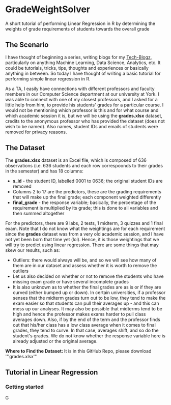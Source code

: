 # GradeWeightSolver
A short tutorial of performing Linear Regression in R by determining the weights of grade requirements of students towards the overall grade

## The Scenario
I have thought of beginning a series, writing blogs for my <a href="http://galix.me/tech-blogz/tech.html" target="_blank">Tech-Blogz</a>, particularly on anything Machine Learning, Data Science, Analytics, etc. It could be tutorials, tricks, tips, thoughts and experiences or basically anything in between. So today I have thought of writing a basic tutorial for performing simple linear regression in R.

As a TA, I easily have connections with different professors and faculty members in our Computer Science department at our university at York. I was able to connect with one of my closest professors, and I asked for a little help from him, to provide his students' grades for a particular course. I would not be mentioning which professor is this and for what course and which academic session it is, but we will be using the <b>grades.xlsx</b> dataset, credits to the anonymous professor who has provided the dataset (does not wish to be named). Also names, student IDs and emails of students were removed for privacy reasons.

## The Dataset
The <b>grades.xlsx</b> dataset is an Excel file, which is composed of 636 observations (i.e. 636 students and each row correspoonds to their grades in the semester) and has 18 columns:
<ul>
  <li><b>s_id</b> - the student ID, labelled 0001 to 0636; the original student IDs are removed</li>
  <li>Columns 2 to 17 are the predictors, these are the grading requirements that will make up the final grade; each component weighted differently</li>
  <li><b>final_grade</b> - the response variable; basically, the percentage of the requirement is multiplied by its grade; this is done to all variables and then summed altogether</li>
 </ul>
For the predictors, there are 9 labs, 2 tests, 1 midterm, 3 quizzes and 1 final exam. Note that I do not know what the weightings are for each requirement since the <b>grades</b> dataset was from a very old academic session, and I have not yet been born that time yet (lol). Hence, it is those weightings that we will try to predict using linear regression. There are some things that may skew our results, such as:
<ul>
  <li>Outliers: there would always will be, and so we will see how many of them are in our dataset and assess whether it is worth to remove the outliers</li>
  <li>Let us also decided on whether or not to remove the students who have missing exam grade or have several incomplete grades</li>
  <li>It is also unknown as to whether the final grades are as is or if they are curved (either bumped up or down). In certain universities, if a professor senses that the midterm grades turn out to be low, they tend to make the exam easier so that students can pull their averages up - and this can mess up our analyses. It may also be possible that midterms tend to be high and hence the professor makes exams harder to pull class averages down. Also, if by the end of the term and the professor finds out that his/her class has a low class average when it comes to final grades, they tend to curve. In that case, averages shift, and so do the student's grades. We do not know whether the response variable here is already adjusted or the original average.</li>
</ul>
<b>Where to Find the Dataset: </b> It is in this GitHub Repo, please download '''grades.xlsx'''

## Tutorial in Linear Regression
### Getting started
G
 
 
